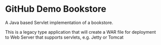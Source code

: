 # GitHub Demo Bookstore

A Java based Servlet implementation of a bookstore.

This is a legacy type application that will create a WAR file for deployment to Web Server that supports servlets, e.g. Jetty or Tomcat
